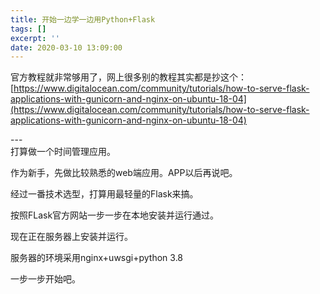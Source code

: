 ```yaml
---
title: 开始一边学一边用Python+Flask
tags: []
excerpt: ''
date: 2020-03-10 13:09:00
---
```


  
官方教程就非常够用了，网上很多别的教程其实都是抄这个：  
[https://www.digitalocean.com/community/tutorials/how-to-serve-flask-applications-with-gunicorn-and-nginx-on-ubuntu-18-04](https://www.digitalocean.com/community/tutorials/how-to-serve-flask-applications-with-gunicorn-and-nginx-on-ubuntu-18-04)  
  
\---  
打算做一个时间管理应用。  

作为新手，先做比较熟悉的web端应用。APP以后再说吧。

经过一番技术选型，打算用最轻量的Flask来搞。

按照FLask官方网站一步一步在本地安装并运行通过。

现在正在服务器上安装并运行。

服务器的环境采用nginx+uwsgi+python 3.8

一步一步开始吧。
